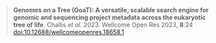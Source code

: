 > **Genomes on a Tree (GoaT): A versatile, scalable search engine for genomic and sequencing project metadata across the eukaryotic tree of life**. Challis _et al._ 2023. Wellcome Open Res 2023, **8**:24 [doi:10.12688/wellcomeopenres.18658.1](https://doi.org/10.12688/wellcomeopenres.18658.1)
